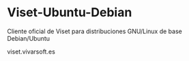 # Viset-Ubuntu-Debian
Cliente oficial de Viset para distribuciones GNU/Linux de base Debian/Ubuntu

viset.vivarsoft.es
